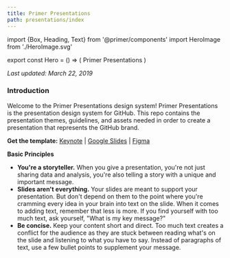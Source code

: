 ```yaml
---
title: Primer Presentations
path: presentations/index
---
```


import {Box, Heading, Text} from '@primer/components'
import HeroImage from './HeroImage.svg'


export const Hero = () => (
  <Box bg="black">
    <Box maxWidth={1012} p={6} mx="auto" mb={3}>
      <Box mt={4} mb={4}>
        <Heading color="blue.4" fontSize={7} pb={3} m={0}>
          Primer Presentations
        </Heading>
        <Box maxWidth={1012}><HeroImage/></Box>
      </Box>
    </Box>
  </Box>
)

_Last updated: March 22, 2019_

### Introduction
Welcome to the Primer Presentations design system! Primer Presentations is the presentation design system for GitHub. This repo contains the presentation themes, guidelines, and assets needed in order to create a presentation that represents the GitHub brand.

**Get the template:** [Keynote](https://primer.style/presentations/docs/keynote-instructions.md) | [Google Slides](https://primer.style/presentations/docs/presentation-formats#google-slides) | [Figma](https://primer.style/presentations/docs/presentation-formats#figma)

**Basic Principles**
- **You're a storyteller.** When you give a presentation, you're not just sharing data and analysis, you're also telling a story with a unique and important message.
- **Slides aren't everything.** Your slides are meant to support your presentation. But don't depend on them to the point where you're cramming every idea in your brain into text on the slide. When it comes to adding text, remember that less is more. If you find yourself with too much text, ask yourself, "What is my key message?"
- **Be concise.** Keep your content short and direct. Too much text creates a conflict for the audience as they are stuck between reading what's on the slide and listening to what you have to say. Instead of paragraphs of text, use a few bullet points to supplement your message.
